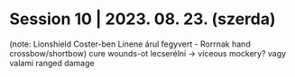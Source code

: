 # Session 10 | 2023. 08. 23. (szerda)

(note: Lionshield Coster-ben Linene árul fegyvert - Rorrnak hand crossbow/shortbow)
cure wounds-ot lecserélni -> viceous mockery? vagy valami ranged damage